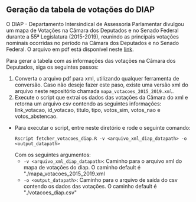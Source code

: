 ## Geração da tabela de votações do DIAP

O DIAP - Departamento Intersindical de Assessoria Parlamentar divulgou um mapa de Votações na Câmara dos Deputados e no Senado Federal durante a 55ª Legislatura (2015-2019), reunindo as principais votações nominais ocorridas no período na Câmara dos Deputados e no Senado Federal. O arquivo em pdf está disponível neste [link](http://www.diap.org.br/index.php/publicacoes/viewcategory/97-mapa-de-votacoes-camara-dos-deputados-e-senado-federal-2015-a-2019-55-legislatura).

Para gerar a tabela com as informações das votações na Câmara dos Deputados, siga os seguintes passos:

1. Converta o arquivo pdf para xml, utilizando qualquer ferramenta de conversão. Caso não deseje fazer este paso, existe uma versão xml do arquivo neste repositório chamada `mapa_votacoes_2015_2019.xml`.
2. Execute o script que extrai os dados das votações da Câmara do xml e retorna um arquivo csv contendo as seguintes informações: link_votacao, id_votacao, titulo, tipo, votos_sim, votos_nao e votos_abstencao.

  * Para executar o script, entre neste diretório e rode o seguinte comando:
    ```
    Rscript fetcher_votacoes_diap.R -v <arquivo_xml_diap_datapath> -o <output_datapath> 
    ```
    Com os seguintes argumentos:
     * `-v <arquivo_xml_diap_datapath>`: Caminho para o arquivo xml do mapa de votações do diap. O caminho default é "./mapa_votacoes_2015_2019.xml
     * `-o <output_datapath>`: Caminho para o arquivo de saída do csv contendo os dados das votações. O caminho default é "./votacoes_diap.csv"
    